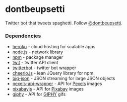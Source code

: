 # dontbeupsetti
Twitter bot that tweets spaghetti. Follow [@dontbeupsetti](https://twitter.com/dontgetupsetti). 

### Dependencies

+ [heroku](https://www.heroku.com/home) - cloud hosting for scalable apps
+ [node.js](https://nodejs.org/en/) - network library
+ [npm](https://www.npmjs.com/) - package manager
+ [twit](https://www.npmjs.com/package/twit) - twitter API client 
+ [twitterbot](https://www.npmjs.com/package/twitterbot) - twitter bot wrapper
+ [cheerio.js](https://cheerio.js.org/) - lean JQuery library for npm
+ [big-json](https://www.npmjs.com/package/big-json) - JSON streaming for large JSON objects
+ [pexels-api-wrapper](https://www.npmjs.com/package/pexels-api-wrapper) - API for [Pexels](https://www.pexels.com/) images
+ [pixabayjs](https://www.npmjs.com/package/pixabayjs) - API for [Pixabay](https://pixabay.com/) images
+ [giphy](https://developers.giphy.com/docs/) - API for [GIPHY](https://giphy.com/) gifs
